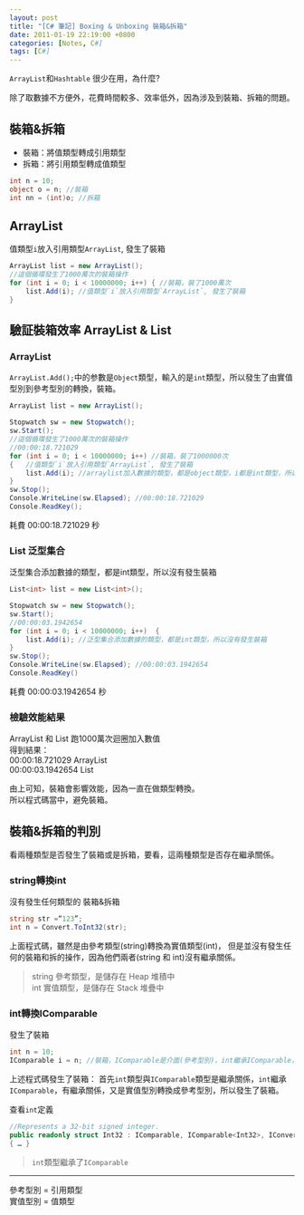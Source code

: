 ```yaml
---
layout: post
title: "[C# 筆記] Boxing & Unboxing 裝箱&拆箱"
date: 2011-01-19 22:19:00 +0800
categories: [Notes, C#]
tags: [C#]
---
```


`ArrayList`和`Hashtable` 很少在用，為什麼?  

除了取數據不方便外，花費時間較多、效率低外，因為涉及到裝箱、拆箱的問題。  

## 裝箱&拆箱
- 裝箱：將值類型轉成引用類型
- 拆箱：將引用類型轉成值類型

```c#
int n = 10;
object o = n; //裝箱
int nn = (int)o; //拆箱
```

## ArrayList

值類型`i`放入引用類型`ArrayList`, 發生了裝箱
```c#
ArrayList list = new ArrayList();
//這個循環發生了1000萬次的裝箱操作
for (int i = 0; i < 10000000; i++) { //裝箱，裝了1000萬次
    list.Add(i); //值類型`i`放入引用類型`ArrayList`, 發生了裝箱
}
```

## 驗証裝箱效率 ArrayList & List
### ArrayList
`ArrayList.Add();`中的参數是`Object`類型，輸入的是`int`類型，所以發生了由實值型別到參考型別的轉換，裝箱。

```c#
ArrayList list = new ArrayList();

Stopwatch sw = new Stopwatch();
sw.Start();
//這個循環發生了1000萬次的裝箱操作
//00:00:18.721029
for (int i = 0; i < 10000000; i++) //裝箱，裝了1000000次
{   //值類型`i`放入引用類型`ArrayList`, 發生了裝箱
    list.Add(i); //arraylist加入數據的類型，都是object類型，i都是int類型，所以發生了裝箱
}
sw.Stop();
Console.WriteLine(sw.Elapsed); //00:00:18.721029
Console.ReadKey();
```
耗費 00:00:18.721029 秒  

### List 泛型集合
泛型集合添加數據的類型，都是int類型，所以沒有發生裝箱

```c#
List<int> list = new List<int>();

Stopwatch sw = new Stopwatch();
sw.Start();
//00:00:03.1942654
for (int i = 0; i < 10000000; i++)  {
    list.Add(i); //泛型集合添加數據的類型，都是int類型，所以沒有發生裝箱
}
sw.Stop();
Console.WriteLine(sw.Elapsed); //00:00:03.1942654
Console.ReadKey()
```
耗費 00:00:03.1942654 秒  

### 檢驗效能結果
ArrayList 和 List 跑1000萬次迴圈加入數值  
得到結果：  
00:00:18.721029 ArrayList   
00:00:03.1942654 List    

由上可知，裝箱會影響效能，因為一直在做類型轉換。   
所以程式碼當中，避免裝箱。

## 裝箱&拆箱的判別
看兩種類型是否發生了裝箱或是拆箱，要看，這兩種類型是否存在繼承關係。

### string轉換int
沒有發生任何類型的 裝箱&拆箱  
```c#
string str =“123”;
int n = Convert.ToInt32(str);
```
上面程式碼，雖然是由參考類型(string)轉換為實值類型(int)，
但是並沒有發生任何的裝箱和拆的操作，因為他們兩者(string 和 int)沒有繼承關係。  
> string 參考類型，是儲存在 Heap 堆積中  
> int 實值類型，是儲存在 Stack 堆疊中


### int轉換IComparable
發生了裝箱

```c#
int n = 10;
IComparable i = n; //裝箱，IComparable是介面(參考型別)，int繼承IComparable，有繼承關係
```
上述程式碼發生了裝箱：
首先`int`類型與`IComparable`類型是繼承關係，`int`繼承`IComparable`，有繼承關係，又是實值型別轉換成參考型別，所以發生了裝箱。    

查看`int`定義
```c#
//Represents a 32-bit signed integer.
public readonly struct Int32 : IComparable, IComparable<Int32>, IConvertible, IEquatable<Int32>, ISpanFormattable, IFormattable
{ … }
```
> `int`類型繼承了`IComparable`



---

參考型別 = 引用類型  
實值型別 = 值類型    

